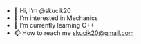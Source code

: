 - 👋 Hi, I’m @skucik20
- 👀 I’m interested in Mechanics
- 🌱 I’m currently learning C++
- 📫 How to reach me skucik20@gmail.com

<!---
skucik20/skucik20 is a ✨ special ✨ repository because its `README.md` (this file) appears on your GitHub profile.
You can click the Preview link to take a look at your changes.
--->
